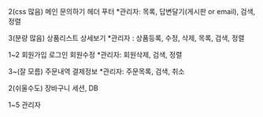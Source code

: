 2(css 많음)
메인
문의하기
헤더
푸터
*관리자: 목록, 답변달기(게시판 or email), 검색, 정렬

3(분량 많음)
상품리스트
상세보기
*관리자 : 상품등록, 수정, 삭제, 목록, 검색, 정렬

1~2
회원가입
로그인
회원수정
*관리자: 회원삭제, 검색, 정렬

3~(잘 모름)
주문내역
결제정보
*관리자: 주문목록, 검색, 취소

2(쉬울수도)
장바구니
세션, DB

1~5
관리자